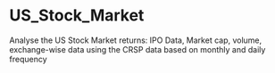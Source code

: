 # US_Stock_Market
Analyse the US Stock Market returns: IPO Data, Market cap, volume, exchange-wise data using the CRSP data based on monthly and daily frequency

